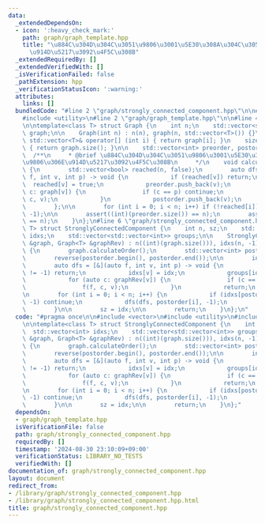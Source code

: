 ```yaml
---
data:
  _extendedDependsOn:
  - icon: ':heavy_check_mark:'
    path: graph/graph_template.hpp
    title: "\u884C\u304D\u304C\u3051\u9806\u3001\u5E30\u308A\u304C\u3051\u9806\u306E\
      \u914D\u5217\u3092\u4F5C\u308B"
  _extendedRequiredBy: []
  _extendedVerifiedWith: []
  _isVerificationFailed: false
  _pathExtension: hpp
  _verificationStatusIcon: ':warning:'
  attributes:
    links: []
  bundledCode: "#line 2 \"graph/strongly_connected_component.hpp\"\n\n#include <vector>\n\
    #include <utility>\n#line 2 \"graph/graph_template.hpp\"\n\n#line 4 \"graph/graph_template.hpp\"\
    \n\ntemplate<class T> struct Graph {\n    int n;\n    std::vector<std::vector<T>>\
    \ graph;\n\n    Graph(int n) : n(n), graph(n, std::vector<T>()) {}\n    inline\
    \ std::vector<T>& operator[] (int i) { return graph[i]; }\n    size_t size() const\
    \ { return graph.size(); }\n\n    std::vector<int> preorder, postorder;\n\n  \
    \  /**\n     * @brief \u884C\u304D\u304C\u3051\u9806\u3001\u5E30\u308A\u304C\u3051\
    \u9806\u306E\u914D\u5217\u3092\u4F5C\u308B\n     */\n    void calculateOrder()\
    \ {\n        std::vector<bool> reached(n, false);\n        auto dfs = [&](auto\
    \ f, int v, int p) -> void {\n            if (reached[v]) return;\n          \
    \  reached[v] = true;\n            preorder.push_back(v);\n            for (auto\
    \ c: graph[v]) {\n                if (c == p) continue;\n                f(f,\
    \ c, v);\n            }\n            postorder.push_back(v);\n            return;\n\
    \        };\n\n        for (int i = 0; i < n; i++) if (!reached[i]) dfs(dfs, i,\
    \ -1);\n\n        assert((int)(preorder.size()) == n);\n        assert((int)(postorder.size())\
    \ == n);\n    }\n};\n#line 6 \"graph/strongly_connected_component.hpp\"\n\ntemplate<class\
    \ T> struct StronglyConnectedComponent {\n    int n, sz;\n    std::vector<int>\
    \ idxs;\n    std::vector<std::vector<int>> groups;\n\n    StronglyConnectedComponent(Graph<T>\
    \ &graph, Graph<T> &graphRev) : n((int)(graph.size())), idxs(n, -1), groups(n)\
    \ {\n        graph.calculateOrder();\n        std::vector<int> postorder = graph.postorder;\n\
    \        reverse(postorder.begin(), postorder.end());\n\n        int idx = 0;\n\
    \        auto dfs = [&](auto f, int v, int p) -> void {\n            if (idxs[v]\
    \ != -1) return;\n            idxs[v] = idx;\n            groups[idx].push_back(v);\n\
    \            for (auto c: graphRev[v]) {\n                if (c == p) continue;\n\
    \                f(f, c, v);\n            }\n            return;\n        };\n\
    \n        for (int i = 0; i < n; i++) {\n            if (idxs[postorder[i]] !=\
    \ -1) continue;\n            dfs(dfs, postorder[i], -1);\n            idx++;\n\
    \        }\n\n        sz = idx;\n\n        return;\n    }\n};\n"
  code: "#pragma once\n\n#include <vector>\n#include <utility>\n#include \"graph_template.hpp\"\
    \n\ntemplate<class T> struct StronglyConnectedComponent {\n    int n, sz;\n  \
    \  std::vector<int> idxs;\n    std::vector<std::vector<int>> groups;\n\n    StronglyConnectedComponent(Graph<T>\
    \ &graph, Graph<T> &graphRev) : n((int)(graph.size())), idxs(n, -1), groups(n)\
    \ {\n        graph.calculateOrder();\n        std::vector<int> postorder = graph.postorder;\n\
    \        reverse(postorder.begin(), postorder.end());\n\n        int idx = 0;\n\
    \        auto dfs = [&](auto f, int v, int p) -> void {\n            if (idxs[v]\
    \ != -1) return;\n            idxs[v] = idx;\n            groups[idx].push_back(v);\n\
    \            for (auto c: graphRev[v]) {\n                if (c == p) continue;\n\
    \                f(f, c, v);\n            }\n            return;\n        };\n\
    \n        for (int i = 0; i < n; i++) {\n            if (idxs[postorder[i]] !=\
    \ -1) continue;\n            dfs(dfs, postorder[i], -1);\n            idx++;\n\
    \        }\n\n        sz = idx;\n\n        return;\n    }\n};"
  dependsOn:
  - graph/graph_template.hpp
  isVerificationFile: false
  path: graph/strongly_connected_component.hpp
  requiredBy: []
  timestamp: '2024-08-30 23:10:09+09:00'
  verificationStatus: LIBRARY_NO_TESTS
  verifiedWith: []
documentation_of: graph/strongly_connected_component.hpp
layout: document
redirect_from:
- /library/graph/strongly_connected_component.hpp
- /library/graph/strongly_connected_component.hpp.html
title: graph/strongly_connected_component.hpp
---
```

